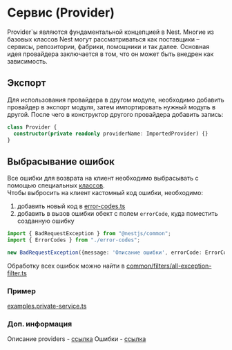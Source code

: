# Сервис (Provider)
Provider`ы являются фундаментальной концепцией в Nest. Многие из базовых классов Nest могут рассматриваться как поставщики – сервисы, репозитории, фабрики, помощники и так далее. Основная идея провайдера заключается в том, что он может быть внедрен как зависимость.

## Экспорт
Для использования провайдера в другом модуле, необходимо добавить провайдер в экспорт модуля, затем импортировать нужный модуль в другой. После чего в конструктор другого провайдера добавить запись:

```typescript
class Provider {
  constructor(private readonly providerName: ImportedProvider) {}
}
```

## Выбрасывание ошибок
Все ошибки для возврата на клиент необходимо выбрасывать с помощью специальных [классов](https://docs.nestjs.com/exception-filters#built-in-http-exceptions).   
Чтобы выбросить на клиент кастомный код ошибки, необходимо:
1) добавить новый код в [error-codes.ts](..%2F..%2Fsrc%2Fcommon%2Fconstants%2Ferror-codes.ts)
2) добавить в вызов ошибки обект с полем `errorCode`, куда поместить созданную ошибку

```typescript
import { BadRequestException } from "@nestjs/common";
import { ErrorCodes } from "./error-codes";

new BadRequestException({message: 'Описание ошибки', errorCode: ErrorCodes.NewErrorCode });
```

Обработку всех ошибок можно найти в [common/filters/all-exception-filter.ts](..%2F..%2Fsrc%2Fcommon%2Ffilters%2Fall-exception-filter.ts)

### Пример
[examples.private-service.ts](..%2F..%2Fsrc%2Fexamples%2Fexamples.private-service.ts)

### Доп. информация
Описание providers - [ссылка](https://docs.nestjs.com/providers)
Ошибки - [ссылка](https://docs.nestjs.com/exception-filters)